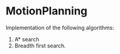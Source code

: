# MotionPlanning

Implementation of the following algorithms:

1) A* search
2) Breadth first search.
